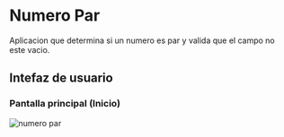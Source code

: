 # Numero Par

Aplicacion que determina si un numero es par y valida que el campo no este vacio.

## Intefaz de usuario

### Pantalla principal (Inicio)

<img src="https://github.com/danieldevelop/AIEP4S_Taller_Aplicaciones_Moviles/assets/51731637/10e60ef3-a862-4e1d-a60f-dd956a0ee397" alt="numero par">